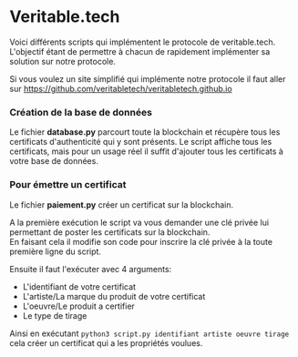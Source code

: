 #  Veritable.tech

Voici différents scripts qui implémentent le protocole de veritable.tech.  
L'objectif étant de permettre à chacun de rapidement implémenter sa solution sur notre protocole.

Si vous voulez un site simplifié qui implémente notre protocole il faut aller sur https://github.com/veritabletech/veritabletech.github.io

### Création de la base de données

Le fichier **database.py** parcourt toute la blockchain et récupère tous les certificats d'authenticité qui y sont présents. Le script affiche tous les certificats, mais pour un usage réel il suffit d'ajouter tous les certificats à votre base de données.

### Pour émettre un certificat

Le fichier **paiement.py** créer un certificat sur la blockchain.

A la première exécution le script va vous demander une clé privée lui permettant de poster les certificats sur la blockchain.  
En faisant cela il modifie son code pour inscrire la clé privée à la toute première ligne du script.

Ensuite il faut l'exécuter avec 4 arguments:
+ L'identifiant de votre certificat
+ L'artiste/La marque du produit de votre certificat
+ L'oeuvre/Le produit a certifier
+ Le type de tirage

Ainsi en exécutant `python3 script.py identifiant artiste oeuvre tirage` cela créer un certificat qui a les propriétés voulues.
